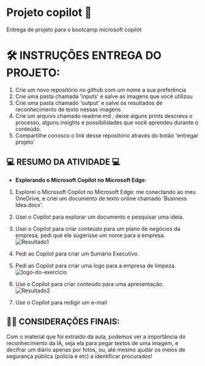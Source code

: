 # Projeto copilot 🏴󠁭󠁤󠁩󠁡󠁿
Entrega de projeto para o bootcamp microsoft copilot


# 🛠️ INSTRUÇÕES ENTREGA DO PROJETO: 

1. Crie um novo repositório no github com um nome a sua preferência
2. Crie uma pasta chamada 'inputs' e salve as imagens que você utilizou
3. Crie uma pasta chamado 'output' e salve os resultados de reconhecimento de texto nessas imagens
4. Crie um arquivo chamado readme.md , deixe alguns prints descreva o processo, alguns insights e possibilidades que você aprendeu durante o conteúdo.
5. Compartilhe conosco o link desse repositório através do botão 'entregar projeto'


## 💻 RESUMO DA ATIVIDADE 💻 

- **Explorando o Microsoft Copilot no Microsoft Edge**: 

1. Explorei o Microsoft Copilot no Microsoft Edge: me conectando ao meu OneDrive, e criei um documento de texto online chamado 'Business Idea.docx'.
2. Usei o Copilot para explorar um documento e pesquisar uma ideia.
3. Usei o Copilot para criar conteúdo para um plano de negócios da empresa, pedi que ele sugerisse um nome para a empresa.
   ![Resultado1](https://github.com/user-attachments/assets/26ea0f5b-0a0a-4d9d-b9c4-acc73f993be0)

5. Pedi ao Copilot para criar um Sumário Executivo.
6. Pedi ao Copilot para criar uma logo para a empresa de limpeza.
   ![logo-do-exercicio](https://github.com/user-attachments/assets/8142171e-0b08-4038-8978-88df66bb9287)

8. Use o Copilot para criar conteúdo para uma apresentação.
   ![Resultado2](https://github.com/user-attachments/assets/a8203a21-5e8d-4ea1-aa25-6bc3019080d0)

10. Use o Copilot para redigir um e-mail




## ✍🏻 CONSIDERAÇÕES FINAIS:

Com o material que foi extraído da aula, podemos ver a importância do reconhecimento da IA, seja ela para pegar textos de uma imagem, e decifrar um diário apenas por fotos, ou, até mesmo ajudar os meios de segurança pública (polícia e etc) a identificar procurados!

